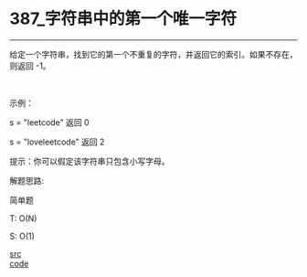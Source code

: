 # 387_字符串中的第一个唯一字符

---

给定一个字符串，找到它的第一个不重复的字符，并返回它的索引。如果不存在，则返回 -1。

 

示例：

s = "leetcode"
返回 0

s = "loveleetcode"
返回 2
 

提示：你可以假定该字符串只包含小写字母。


解题思路:

简单题

T: O(N)

S: O(1)

[src](https://leetcode-cn.com/problems/first-unique-character-in-a-string/) <br>
[code](code/387.c) <br>
